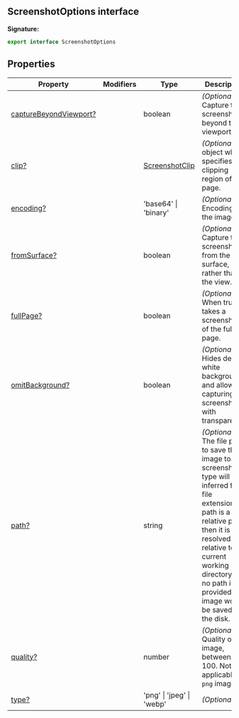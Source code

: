 ## ScreenshotOptions interface

**Signature:**

```typescript
export interface ScreenshotOptions
```

## Properties

| Property                                                                         | Modifiers | Type                                            | Description                                                                                                                                                                                                                                                          |
| -------------------------------------------------------------------------------- | --------- | ----------------------------------------------- | -------------------------------------------------------------------------------------------------------------------------------------------------------------------------------------------------------------------------------------------------------------------- |
| [captureBeyondViewport?](./puppeteer.screenshotoptions.capturebeyondviewport.md) |           | boolean                                         | <i>(Optional)</i> Capture the screenshot beyond the viewport.                                                                                                                                                                                                        |
| [clip?](./puppeteer.screenshotoptions.clip.md)                                   |           | [ScreenshotClip](./puppeteer.screenshotclip.md) | <i>(Optional)</i> An object which specifies the clipping region of the page.                                                                                                                                                                                         |
| [encoding?](./puppeteer.screenshotoptions.encoding.md)                           |           | 'base64' \| 'binary'                            | <i>(Optional)</i> Encoding of the image.                                                                                                                                                                                                                             |
| [fromSurface?](./puppeteer.screenshotoptions.fromsurface.md)                     |           | boolean                                         | <i>(Optional)</i> Capture the screenshot from the surface, rather than the view.                                                                                                                                                                                     |
| [fullPage?](./puppeteer.screenshotoptions.fullpage.md)                           |           | boolean                                         | <i>(Optional)</i> When true, takes a screenshot of the full page.                                                                                                                                                                                                    |
| [omitBackground?](./puppeteer.screenshotoptions.omitbackground.md)               |           | boolean                                         | <i>(Optional)</i> Hides default white background and allows capturing screenshots with transparency.                                                                                                                                                                 |
| [path?](./puppeteer.screenshotoptions.path.md)                                   |           | string                                          | <i>(Optional)</i> The file path to save the image to. The screenshot type will be inferred from file extension. If path is a relative path, then it is resolved relative to current working directory. If no path is provided, the image won't be saved to the disk. |
| [quality?](./puppeteer.screenshotoptions.quality.md)                             |           | number                                          | <i>(Optional)</i> Quality of the image, between 0-100. Not applicable to <code>png</code> images.                                                                                                                                                                    |
| [type?](./puppeteer.screenshotoptions.type.md)                                   |           | 'png' \| 'jpeg' \| 'webp'                       | <i>(Optional)</i>                                                                                                                                                                                                                                                    |
